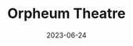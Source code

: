 ---
title: "Orpheum Theatre"
cc-type: place
date: 2023-06-24
hashtag: orpheum-theatre
location:
  - Minneapolis
tags:
  - theater
  - Minneapolis
---